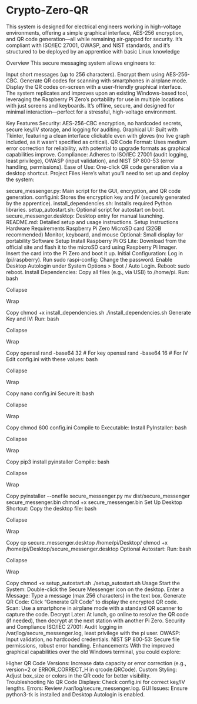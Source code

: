 # Crypto-Zero-QR

This system is designed for electrical engineers working in high-voltage environments, offering a simple graphical interface, AES-256 encryption, and QR code generation—all while remaining air-gapped for security. It’s compliant with ISO/IEC 27001, OWASP, and NIST standards, and it’s structured to be deployed by an apprentice with basic Linux knowledge

Overview
This secure messaging system allows engineers to:

Input short messages (up to 256 characters).
Encrypt them using AES-256-CBC.
Generate QR codes for scanning with smartphones in airplane mode.
Display the QR codes on-screen with a user-friendly graphical interface.
The system replicates and improves upon an existing Windows-based tool, leveraging the Raspberry Pi Zero’s portability for use in multiple locations with just screens and keyboards. It’s offline, secure, and designed for minimal interaction—perfect for a stressful, high-voltage environment.

Key Features
Security: AES-256-CBC encryption, no hardcoded secrets, secure key/IV storage, and logging for auditing.
Graphical UI: Built with Tkinter, featuring a clean interface clickable even with gloves (no live graph included, as it wasn’t specified as critical).
QR Code Format: Uses medium error correction for reliability, with potential to upgrade formats as graphical capabilities improve.
Compliance: Adheres to ISO/IEC 27001 (audit logging, least privilege), OWASP (input validation), and NIST SP 800-53 (error handling, permissions).
Ease of Use: One-click QR code generation via a desktop shortcut.
Project Files
Here’s what you’ll need to set up and deploy the system:

secure_messenger.py: Main script for the GUI, encryption, and QR code generation.
config.ini: Stores the encryption key and IV (securely generated by the apprentice).
install_dependencies.sh: Installs required Python libraries.
setup_autostart.sh: Optional script for autostart on boot.
secure_messenger.desktop: Desktop entry for manual launching.
README.md: Detailed setup and usage instructions.
Setup Instructions
Hardware Requirements
Raspberry Pi Zero
MicroSD card (32GB recommended)
Monitor, keyboard, and mouse
Optional: Small display for portability
Software Setup
Install Raspberry Pi OS Lite:
Download from the official site and flash it to the microSD card using Raspberry Pi Imager.
Insert the card into the Pi Zero and boot it up.
Initial Configuration:
Log in (pi/raspberry).
Run sudo raspi-config:
Change the password.
Enable Desktop Autologin under System Options > Boot / Auto Login.
Reboot: sudo reboot.
Install Dependencies:
Copy all files (e.g., via USB) to /home/pi.
Run:
bash

Collapse

Wrap

Copy
chmod +x install_dependencies.sh
./install_dependencies.sh
Generate Key and IV:
Run:
bash

Collapse

Wrap

Copy
openssl rand -base64 32  # For key
openssl rand -base64 16  # For IV
Edit config.ini with these values:
bash

Collapse

Wrap

Copy
nano config.ini
Secure it:
bash

Collapse

Wrap

Copy
chmod 600 config.ini
Compile to Executable:
Install PyInstaller:
bash

Collapse

Wrap

Copy
pip3 install pyinstaller
Compile:
bash

Collapse

Wrap

Copy
pyinstaller --onefile secure_messenger.py
mv dist/secure_messenger secure_messenger.bin
chmod +x secure_messenger.bin
Set Up Desktop Shortcut:
Copy the desktop file:
bash

Collapse

Wrap

Copy
cp secure_messenger.desktop /home/pi/Desktop/
chmod +x /home/pi/Desktop/secure_messenger.desktop
Optional Autostart:
Run:
bash

Collapse

Wrap

Copy
chmod +x setup_autostart.sh
./setup_autostart.sh
Usage
Start the System:
Double-click the Secure Messenger icon on the desktop.
Enter a Message:
Type a message (max 256 characters) in the text box.
Generate QR Code:
Click “Generate QR Code” to display the encrypted QR code.
Scan:
Use a smartphone in airplane mode with a standard QR scanner to capture the code.
Decrypt Later:
At lunch, go online to resolve the QR code (if needed), then decrypt at the next station with another Pi Zero.
Security and Compliance
ISO/IEC 27001: Audit logging in /var/log/secure_messenger.log, least privilege with the pi user.
OWASP: Input validation, no hardcoded credentials.
NIST SP 800-53: Secure file permissions, robust error handling.
Enhancements
With the improved graphical capabilities over the old Windows terminal, you could explore:

Higher QR Code Versions: Increase data capacity or error correction (e.g., version=2 or ERROR_CORRECT_H in qrcode.QRCode).
Custom Styling: Adjust box_size or colors in the QR code for better visibility.
Troubleshooting
No QR Code Displays: Check config.ini for correct key/IV lengths.
Errors: Review /var/log/secure_messenger.log.
GUI Issues: Ensure python3-tk is installed and Desktop Autologin is enabled.
